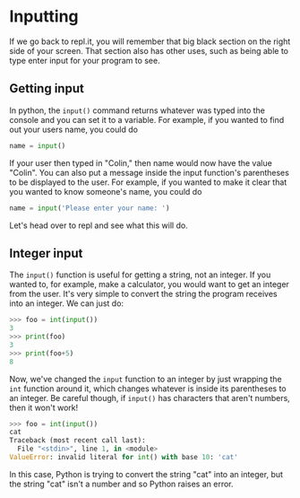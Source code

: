 # Inputting

If we go back to repl.it, you will remember that big black section on the right side of your screen. That section also has other uses, such as being able to type enter input for your program to see.

## Getting input

In python, the `input()` command returns whatever was typed into the console and you can set  it to a variable. For example, if you wanted to find out your users name, you could do

```python
name = input()
```

If your user then typed in "Colin," then name would now have the value "Colin". You can also put a message inside the input function's parentheses to be displayed to the user. For example, if you wanted to make it clear that you wanted to know someone's name, you could do

```python
name = input('Please enter your name: ')
```

Let's head over to repl and see what this will do.

## Integer input

The `input()` function is useful for getting a string, not an integer. If you wanted to, for example, make a calculator, you would want to get an integer from the user. It's very simple to convert the string the program receives into an integer. We can just do:

```python
>>> foo = int(input())
3
>>> print(foo)
3
>>> print(foo+5)
8
```

Now, we've changed the `input` function to an integer by just wrapping the `int` function around it, which changes whatever is inside its parentheses to an integer. Be careful though, if `input()` has characters that aren't numbers, then it won't work!

```python
>>> foo = int(input())
cat
Traceback (most recent call last):
  File "<stdin>", line 1, in <module>
ValueError: invalid literal for int() with base 10: 'cat'
```

In this case, Python is trying to convert the string "cat" into an integer, but the string "cat" isn't a number and so Python raises an error.
